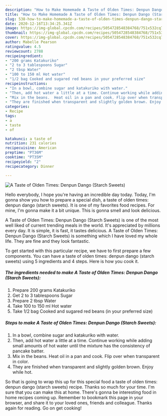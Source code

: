 ```yaml
---
description: "How to Make Homemade A Taste of Olden Times: Denpun Dango (Starch Sweets)"
title: "How to Make Homemade A Taste of Olden Times: Denpun Dango (Starch Sweets)"
slug: 538-how-to-make-homemade-a-taste-of-olden-times-denpun-dango-starch-sweets
date: 2020-12-16T13:34:25.341Z
image: https://img-global.cpcdn.com/recipes/5054728548384768/751x532cq70/a-taste-of-olden-times-denpun-dango-starch-sweets-recipe-main-photo.jpg
thumbnail: https://img-global.cpcdn.com/recipes/5054728548384768/751x532cq70/a-taste-of-olden-times-denpun-dango-starch-sweets-recipe-main-photo.jpg
cover: https://img-global.cpcdn.com/recipes/5054728548384768/751x532cq70/a-taste-of-olden-times-denpun-dango-starch-sweets-recipe-main-photo.jpg
author: Mabelle Pearson
ratingvalue: 4.5
reviewcount: 2788
recipeingredient:
- "200 grams Katakuriko"
- "2 to 3 tablespoons Sugar"
- "2 tbsp Water"
- "100 to 150 ml Hot water"
- "1/2 bag Cooked and sugared red beans in your preferred size"
recipeinstructions:
- "In a bowl, combine sugar and katakuriko with water."
- "Then, add hot water a little at a time. Continue working while adding small amounts of hot water until the mixture has the consistency of pancake batter."
- "Mix in the beans.  Heat oil in a pan and cook. Flip over when transparent in color."
- "They are finished when transparent and slightly golden brown. Enjoy while hot."
categories:
- Recipe
tags:
- a
- taste
- of

katakunci: a taste of 
nutrition: 231 calories
recipecuisine: American
preptime: "PT36M"
cooktime: "PT35M"
recipeyield: "2"
recipecategory: Dinner

---
```



![A Taste of Olden Times: Denpun Dango (Starch Sweets)](https://img-global.cpcdn.com/recipes/5054728548384768/751x532cq70/a-taste-of-olden-times-denpun-dango-starch-sweets-recipe-main-photo.jpg)

Hello everybody, I hope you're having an incredible day today. Today, I'm gonna show you how to prepare a special dish, a taste of olden times: denpun dango (starch sweets). It is one of my favorites food recipes. For mine, I'm gonna make it a bit unique. This is gonna smell and look delicious.

A Taste of Olden Times: Denpun Dango (Starch Sweets) is one of the most well liked of current trending meals in the world. It's appreciated by millions every day. It is simple, it is fast, it tastes delicious. A Taste of Olden Times: Denpun Dango (Starch Sweets) is something which I have loved my whole life. They are fine and they look fantastic.




To get started with this particular recipe, we have to first prepare a few components. You can have a taste of olden times: denpun dango (starch sweets) using 5 ingredients and 4 steps. Here is how you cook it.

<!--inarticleads1-->

##### The ingredients needed to make A Taste of Olden Times: Denpun Dango (Starch Sweets):

1. Prepare 200 grams Katakuriko
1. Get 2 to 3 tablespoons Sugar
1. Prepare 2 tbsp Water
1. Take 100 to 150 ml Hot water
1. Take 1/2 bag Cooked and sugared red beans (in your preferred size)




<!--inarticleads2-->

##### Steps to make A Taste of Olden Times: Denpun Dango (Starch Sweets):

1. In a bowl, combine sugar and katakuriko with water.
1. Then, add hot water a little at a time. Continue working while adding small amounts of hot water until the mixture has the consistency of pancake batter.
1. Mix in the beans.  Heat oil in a pan and cook. Flip over when transparent in color.
1. They are finished when transparent and slightly golden brown. Enjoy while hot.




So that is going to wrap this up for this special food a taste of olden times: denpun dango (starch sweets) recipe. Thanks so much for your time. I'm sure that you can make this at home. There's gonna be interesting food in home recipes coming up. Remember to bookmark this page in your browser, and share it to your loved ones, friends and colleague. Thanks again for reading. Go on get cooking!
